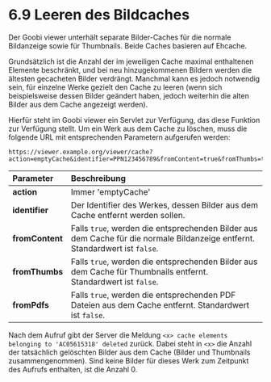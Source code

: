 # 6.9 Leeren des Bildcaches

Der Goobi viewer unterhält separate Bilder-Caches für die normale Bildanzeige sowie für Thumbnails. Beide Caches basieren auf Ehcache.

Grundsätzlich ist die Anzahl der im jeweiligen Cache maximal enthaltenen Elemente beschränkt, und bei neu hinzugekommenen Bildern werden die ältesten gecacheten Bilder verdrängt. Manchmal kann es jedoch notwendig sein, für einzelne Werke gezielt den Cache zu leeren \(wenn sich beispielsweise dessen Bilder geändert haben, jedoch weiterhin die alten Bilder aus dem Cache angezeigt werden\).

Hierfür steht im Goobi viewer ein Servlet zur Verfügung, das diese Funktion zur Verfügung stellt. Um ein Werk aus dem Cache zu löschen, muss die folgende URL mit entsprechenden Parametern aufgerufen werden:

```text
https://viewer.example.org/viewer/cache?action=emptyCache&identifier=PPN123456789&fromContent=true&fromThumbs=true
```

| **Parameter** | Beschreibung |
| :--- | :--- |
| **action** | Immer 'emptyCache' |
| **identifier** | Der Identifier des Werkes, dessen Bilder aus dem Cache entfernt werden sollen. |
| **fromContent** | Falls `true`, werden die entsprechenden Bilder aus dem Cache für die normale Bildanzeige entfernt. Standardwert ist `false`. |
| **fromThumbs** | Falls `true`, werden die entsprechenden Bilder aus dem Cache für Thumbnails entfernt. Standardwert ist `false`. |
| **fromPdfs** | Falls `true`, werden die entsprechenden PDF Dateien aus dem Cache entfernt. Standardwert ist `false`. |

Nach dem Aufruf gibt der Server die Meldung `<x> cache elements belonging to 'AC05615318' deleted` zurück. Dabei steht in `<x>` die Anzahl der tatsächlich gelöschten Bilder aus dem Cache \(Bilder und Thumbnails zusammengenommen\). Sind keine Bilder für dieses Werk zum Zeitpunkt des Aufrufs enthalten, ist die Anzahl 0.  


